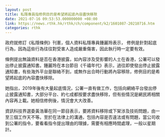 ```yaml
---
layout: post
title: 私隱專員指修例目的是希望將起底內容盡快移除
date: 2021-07-16 09:53:53.000000000 +08:00
link: https://news.rthk.hk/rthk/ch/component/k2/1601087-20210716.htm
categories: rthk
---
```


政府就修訂《私隱條例》刊憲，個人資料私隱專員鍾麗玲表示， 修例是針對起底行為，因為這些行為往往對受害人造成嚴重傷害，因此執行時一定要有效。

條例提出無論資料是否在香港披露，如內容涉及受影響的人士在香港，公署可以發出停止披露通知書。鍾麗玲在本台節目《千禧年代》表示，過往即使發出停止披露通知書，有些海外平台是聯絡不到，或無作出合時行動將內容移除，修例目的是希望將起底的內容盡快移除。

她指出，2019年後有大量起底情況，公署一直有做工作，包括向網絡平台發出停止披露通知書，大部分平台、約七成都按要求盡快移除，但有些情況是網民將相關內容再上載。她相信修例後，情況會大大改善。

資訊科技界選委黃浩華在同一節目表示，要將資料移除或下架涉及技術問題，由一至三個工作天不等。至於在法律上的溝通，包括內容是否違法或有問題，當公司收到公署的指令，要看看指令提出理由的理據，需要有相應時間處理，一般以星期計。
